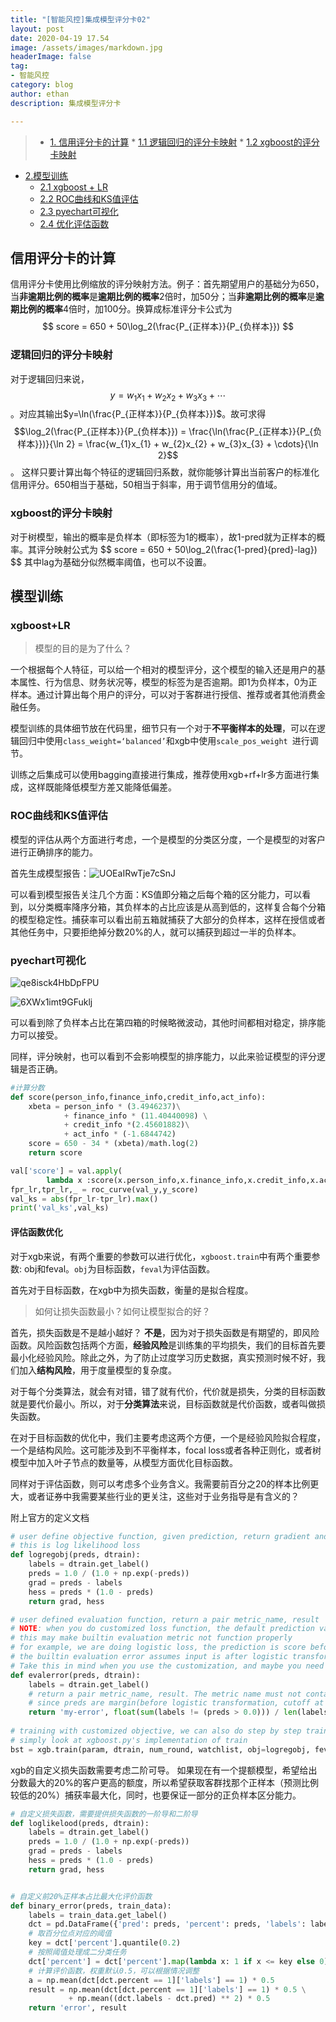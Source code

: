 ```yaml
---
title: "[智能风控]集成模型评分卡02"
layout: post
date: 2020-04-19 17.54
image: /assets/images/markdown.jpg
headerImage: false
tag:
- 智能风控
category: blog
author: ethan
description: 集成模型评分卡

---
```


> * [1. 信用评分卡的计算](#1)
	* [1.1 逻辑回归的评分卡映射](#1.1)
	* [1.2 xgboost的评分卡映射](#1.2)
* [2.模型训练](#2)
	* [2.1 xgboost + LR](#2.1)
	* [2.2 ROC曲线和KS值评估](#2.2)
	* [2.3 pyechart可视化](#2.3)
	* [2.4 优化评估函数](#2.4)

<h2 id="1">信用评分卡的计算</h2>

信用评分卡使用比例缩放的评分映射方法。例子：首先期望用户的基础分为650，当**非逾期比例的概率**是**逾期比例的概率**2倍时，加50分；当**非逾期比例的概率**是**逾期比例的概率**4倍时，加100分。换算成标准评分卡公式为
$$ 
score = 650 + 50\log_2(\frac{P_{正样本}}{P_{负样本}})
$$

<h3 id="1.1">逻辑回归的评分卡映射</h3>

对于逻辑回归来说，$$y=w_{1}x_{1} + w_{2}x_{2} + w_{3}x_{3} + \cdots$$。对应其输出$y=\ln(\frac{P_{正样本}}{P_{负样本}})$。故可求得
$$\log_2(\frac{P_{正样本}}{P_{负样本}}) = \frac{\ln(\frac{P_{正样本}}{P_{负样本}})}{\ln 2} = \frac{w_{1}x_{1} + w_{2}x_{2} + w_{3}x_{3} + \cdots}{\ln 2}$$。
这样只要计算出每个特征的逻辑回归系数，就你能够计算出当前客户的标准化信用评分。650相当于基础，50相当于斜率，用于调节信用分的值域。

<h3 id="1.2">xgboost的评分卡映射</h3>

对于树模型，输出的概率是负样本（即标签为1的概率），故1-pred就为正样本的概率。其评分映射公式为
$$ 
score = 650 + 50\log_2(\frac{1-pred}{pred}-lag})
$$
其中lag为基础分似然概率阈值，也可以不设置。

<h2 id="2">模型训练</h2>

<h3 id="2.1">xgboost+LR</h3>

> 模型的目的是为了什么？

一个根据每个人特征，可以给一个相对的模型评分，这个模型的输入还是用户的基本属性、行为信息、财务状况等，模型的标签为是否逾期。即1为负样本，0为正样本。通过计算出每个用户的评分，可以对于客群进行授信、推荐或者其他消费金融任务。


模型训练的具体细节放在代码里，细节只有一个对于**不平衡样本的处理**，可以在逻辑回归中使用`class_weight=‘balanced’`和xgb中使用`scale_pos_weight `进行调节。

训练之后集成可以使用bagging直接进行集成，推荐使用xgb+rf+lr多方面进行集成，这样既能降低模型方差又能降低偏差。


<h3 id="2.2">ROC曲线和KS值评估</h3>

模型的评估从两个方面进行考虑，一个是模型的分类区分度，一个是模型的对客户进行正确排序的能力。

首先生成模型报告：![UOEaIRwTje7cSnJ](https://i.loli.net/2020/04/19/UOEaIRwTje7cSnJ.png)

可以看到模型报告关注几个方面：KS值即分箱之后每个箱的区分能力，可以看到，以分类概率降序分箱，其负样本的占比应该是从高到低的，这样复合每个分箱的模型稳定性。捕获率可以看出前五箱就捕获了大部分的负样本，这样在授信或者其他任务中，只要拒绝掉分数20%的人，就可以捕获到超过一半的负样本。

<h3 id="2.3">pyechart可视化</h3>

![qe8isck4HbDpFPU](https://i.loli.net/2020/04/19/qe8isck4HbDpFPU.png)

![6XWx1imt9GFuklj](https://i.loli.net/2020/04/19/6XWx1imt9GFuklj.png)

可以看到除了负样本占比在第四箱的时候略微波动，其他时间都相对稳定，排序能力可以接受。

同样，评分映射，也可以看到不会影响模型的排序能力，以此来验证模型的评分逻辑是否正确。

```python
#计算分数
def score(person_info,finance_info,credit_info,act_info):
    xbeta = person_info * (3.4946237)\
            + finance_info * (11.40440098) \
            + credit_info *(2.45601882)\
            + act_info * (-1.6844742)
    score = 650 - 34 * (xbeta)/math.log(2)
    return score

val['score'] = val.apply(
        lambda x :score(x.person_info,x.finance_info,x.credit_info,x.act_info),axis=1)
fpr_lr,tpr_lr,_ = roc_curve(val_y,y_score)
val_ks = abs(fpr_lr-tpr_lr).max()
print('val_ks',val_ks)
```

<h4 id="2.4">评估函数优化</h4>

对于xgb来说，有两个重要的参数可以进行优化，`xgboost.train`中有两个重要参数: obj和feval。`obj`为目标函数，`feval`为评估函数。

首先对于目标函数，在xgb中为损失函数，衡量的是拟合程度。

> 如何让损失函数最小？如何让模型拟合的好？

首先，损失函数是不是越小越好？
**不是**，因为对于损失函数是有期望的，即风险函数。风险函数包括两个方面，**经验风险**是训练集的平均损失，我们的目标首先要最小化经验风险。除此之外，为了防止过度学习历史数据，真实预测时候不好，我们加入**结构风险**，用于度量模型的复杂度。

对于每个分类算法，就会有对错，错了就有代价，代价就是损失，分类的目标函数就是要代价最小。所以，对于**分类算法**来说，目标函数就是代价函数，或者叫做损失函数。

在对于目标函数的优化中，我们主要考虑这两个方便，一个是经验风险拟合程度，一个是结构风险。这可能涉及到不平衡样本，focal loss或者各种正则化，或者树模型中加入叶子节点的数量等，从模型方面优化目标函数。

同样对于评估函数，则可以考虑多个业务含义。我需要前百分之20的样本比例更大，或者证券中我需要某些行业的更关注，这些对于业务指导是有含义的？

附上官方的定义文档

```python
# user define objective function, given prediction, return gradient and second order gradient
# this is log likelihood loss
def logregobj(preds, dtrain):
    labels = dtrain.get_label()
    preds = 1.0 / (1.0 + np.exp(-preds))
    grad = preds - labels
    hess = preds * (1.0 - preds)
    return grad, hess

# user defined evaluation function, return a pair metric_name, result
# NOTE: when you do customized loss function, the default prediction value is margin
# this may make builtin evaluation metric not function properly
# for example, we are doing logistic loss, the prediction is score before logistic transformation
# the builtin evaluation error assumes input is after logistic transformation
# Take this in mind when you use the customization, and maybe you need write customized evaluation function
def evalerror(preds, dtrain):
    labels = dtrain.get_label()
    # return a pair metric_name, result. The metric name must not contain a colon (:) or a space
    # since preds are margin(before logistic transformation, cutoff at 0)
    return 'my-error', float(sum(labels != (preds > 0.0))) / len(labels)
    
# training with customized objective, we can also do step by step training
# simply look at xgboost.py's implementation of train
bst = xgb.train(param, dtrain, num_round, watchlist, obj=logregobj, feval=evalerror)
```

xgb的自定义损失函数需要考虑二阶可导。
如果现在有一个提额模型，希望给出分数最大的20%的客户更高的额度，所以希望获取客群找那个正样本（预测比例较低的20%）捕获率最大化，同时，也要保证一部分的正负样本区分能力。

```python
# 自定义损失函数，需要提供损失函数的一阶导和二阶导
def loglikelood(preds, dtrain):
    labels = dtrain.get_label()
    preds = 1.0 / (1.0 + np.exp(-preds))
    grad = preds - labels
    hess = preds * (1.0 - preds)
    return grad, hess


# 自定义前20%正样本占比最大化评价函数
def binary_error(preds, train_data):
    labels = train_data.get_label()
    dct = pd.DataFrame({'pred': preds, 'percent': preds, 'labels': labels})
    # 取百分位点对应的阈值
    key = dct['percent'].quantile(0.2)
    # 按照阈值处理成二分类任务
    dct['percent'] = dct['percent'].map(lambda x: 1 if x <= key else 0)
    # 计算评价函数，权重默认0.5，可以根据情况调整
    a = np.mean(dct[dct.percent == 1]['labels'] == 1) * 0.5
    result = np.mean(dct[dct.percent == 1]['labels'] == 1) * 0.5 \
             + np.mean((dct.labels - dct.pred) ** 2) * 0.5
    return 'error', result


```
